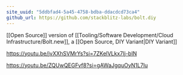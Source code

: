 ```yaml
---
site_uuid: "5ddbfad4-5a45-4758-bdba-ddacdcd73ca4"
github_url: https://github.com/stackblitz-labs/bolt.diy
---
```

[[Open Source]] version of [[Tooling/Software Development/Cloud Infrastructure/Bolt.new]], a [[Open Source, DIY Variant|DIY Variant]]


https://youtu.be/jvXXhSVMrYs?si=7ZKelVLkx7Ij-bIN

https://youtu.be/ZQUwQEGFvf8?si=gAWaJgquOyN1L7lu